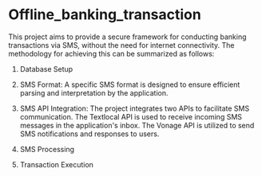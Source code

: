 # Offline_banking_transaction
This project aims to provide a secure framework for conducting banking transactions via SMS, without the need for internet connectivity. The methodology for achieving this can be summarized as follows:

1) Database Setup
  
2) SMS Format: A specific SMS format is designed to ensure efficient parsing and interpretation by the application.
 
3) SMS API Integration: The project integrates two APIs to facilitate SMS communication. The Textlocal API is used to receive incoming SMS messages in the application's inbox. The Vonage API is utilized to send SMS notifications and responses to users.
 
4) SMS Processing
  
5) Transaction Execution
